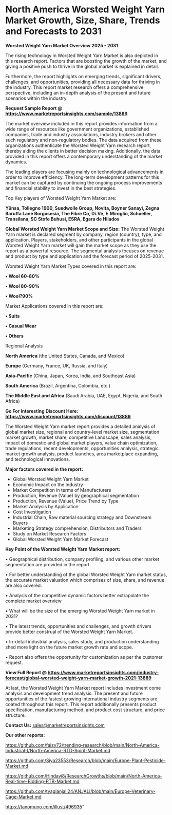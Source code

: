  # North America Worsted Weight Yarn Market Growth, Size, Share, Trends and Forecasts to 2031

<Strong> Worsted Weight Yarn Market Overview 2025 - 2031</strong>

The rising technology in Worsted Weight Yarn Market is also depicted in this research report. Factors that are boosting the growth of the market, and giving a positive push to thrive in the global market is explained in detail.

Furthermore, the report highlights on emerging trends, significant drivers, challenges, and opportunities, providing all necessary data for thriving in the industry. This report market research offers a comprehensive perspective, including an in-depth analysis of the present and future scenarios within the industry.

<strong>Request Sample Report @ <a href=https://www.marketreportsinsights.com/sample/13889>https://www.marketreportsinsights.com/sample/13889</a></strong>

The market overview included in this report provides information from a wide range of resources like government organizations, established companies, trade and industry associations, industry brokers and other such regulatory and non-regulatory bodies. The data acquired from these organizations authenticate the Worsted Weight Yarn research report, thereby aiding the clients in better decision making. Additionally, the data provided in this report offers a contemporary understanding of the market dynamics.

The leading players are focusing mainly on technological advancements in order to improve efficiency. The long-term development patterns for this market can be captured by continuing the ongoing process improvements and financial stability to invest in the best strategies.

Top Key players of Worsted Weight Yarn Market are:

<strong>Yünsa, Tollegno 1900, Suedwolle Group, Novita, Boyner Sanayi, Zegna Baruffa Lane Borgosesia, The Fibre Co, Di.Vé, E.Miroglio, Schoeller, Transilana, SC Stofe Buhusi, ESRA, Egara de Hilados</strong>

<strong><b>Global Worsted Weight Yarn Market Scope and Size:</b></strong>
The Worsted Weight Yarn market is declared segment by company, region (country), type, and application. Players, stakeholders, and other participants in the global Worsted Weight Yarn market will gain the market scope as they use the report as a powerful resource. The segmental analysis focuses on revenue and product by type and application and the forecast period of 2025-2031.

Worsted Weight Yarn Market Types covered in this report are:

<strong>• Wool 60-80%

• Wool 80-90%

• Wool?90%</strong>

Market Applications covered in this report are:

<strong>• Suits

• Casual Wear

• Others</strong> 

Regional Analysis

<strong>North America</strong> (the United States, Canada, and Mexico)

<strong>Europe</strong> (Germany, France, UK, Russia, and Italy)

<strong>Asia-Pacific</strong> (China, Japan, Korea, India, and Southeast Asia)

<strong>South America</strong> (Brazil, Argentina, Colombia, etc.)

<strong>The Middle East and Africa</strong> (Saudi Arabia, UAE, Egypt, Nigeria, and South Africa)

<strong>Go For Interesting Discount Here: <a href=https://www.marketreportsinsights.com/discount/13889>https://www.marketreportsinsights.com/discount/13889</a></strong>

The Worsted Weight Yarn market report provides a detailed analysis of global market size, regional and country-level market size, segmentation market growth, market share, competitive Landscape, sales analysis, impact of domestic and global market players, value chain optimization, trade regulations, recent developments, opportunities analysis, strategic market growth analysis, product launches, area marketplace expanding, and technological innovations.

<strong><b>Major factors covered in the report:</b></strong>
<ul>
  <li>Global Worsted Weight Yarn Market </li>
  <li>Economic Impact on the Industry</li>
  <li>Market Competition in terms of Manufacturers</li>
  <li>Production, Revenue (Value) by geographical segmentation</li>
  <li>Production, Revenue (Value), Price Trend by Type</li>
  <li>Market Analysis by Application</li>
  <li>Cost Investigation</li>
  <li>Industrial Chain, Raw material sourcing strategy and Downstream Buyers</li>
  <li>Marketing Strategy comprehension, Distributors and Traders</li>
  <li>Study on Market Research Factors</li>
  <li>Global Worsted Weight Yarn Market Forecast</li>
</ul>

<strong><b>Key Point of the Worsted Weight Yarn Market report:</b></strong>

• Geographical distribution, company profiling, and various other market segmentation are provided in the report.

• For better understanding of the global Worsted Weight Yarn market status, the accurate market valuation which comprises of size, share, and revenue are also covered.

• Analysis of the competitive dynamic factors better extrapolate the complete market overview

• What will be the size of the emerging Worsted Weight Yarn market in 2031?

• The latest trends, opportunities and challenges, and growth drivers provide better construal of the Worsted Weight Yarn Market.

• In-detail industrial analysis, sales study, and production understanding shed more light on the future market growth rate and scope.

• Report also offers the opportunity for customization as per the customer request.

<strong><b>View Full Report @ <a href=https://www.marketreportsinsights.com/industry-forecast/global-worsted-weight-yarn-market-growth-2021-13889>https://www.marketreportsinsights.com/industry-forecast/global-worsted-weight-yarn-market-growth-2021-13889</a></b></strong>


At last, the Worsted Weight Yarn Market report includes investment come analysis and development trend analysis. The present and future opportunities of the fastest growing international industry segments are coated throughout this report. This report additionally presents product specification, manufacturing method, and product cost structure, and price structure.

<strong>Contact Us:</strong>
sales@marketreportsinsights.com

<strong>Our other reports:</strong>

<a href=https://github.com/faizy72/trending-research/blob/main/North-America-Industrial-I/North-America-RTD-Spirit-Market.md>https://github.com/faizy72/trending-research/blob/main/North-America-Industrial-I/North-America-RTD-Spirit-Market.md</a>

<a href=https://github.com/Siya23553/Research/blob/main/Europe-Plant-Pesticide-Market.md>https://github.com/Siya23553/Research/blob/main/Europe-Plant-Pesticide-Market.md</a>

<a href=https://github.com/Hindavi8/ResearchGrowths/blob/main/North-America-Real-time-Bidding-RTB-Market.md>https://github.com/Hindavi8/ResearchGrowths/blob/main/North-America-Real-time-Bidding-RTB-Market.md</a>

<a href=https://github.com/tyagianjali24/ANJALI/blob/main/Europe-Veterinary-Cage-Market.md>https://github.com/tyagianjali24/ANJALI/blob/main/Europe-Veterinary-Cage-Market.md</a>

<a href=https://tanomuno.com/illust/496935>https://tanomuno.com/illust/496935</a>"
